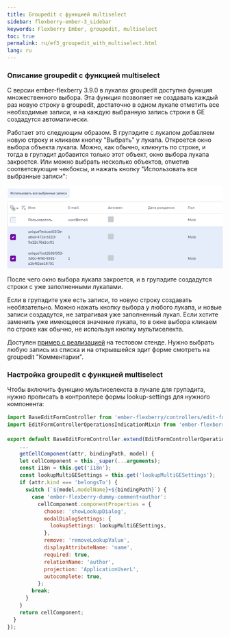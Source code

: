 ```yaml
---
title: Groupedit с функцией multiselect
sidebar: flexberry-ember-3_sidebar
keywords: Flexberry Ember, groupedit, multiselect
toc: true
permalink: ru/ef3_groupedit_with_multiselect.html
lang: ru
---
```


### Описание groupedit с функцией multiselect

С версии ember-flexberry 3.9.0 в лукапах groupedit доступна функция множественного выбора. Эта функция позволяет не создавать каждый раз новую строку в groupedit, достаточно в одном лукапе отметить все необходимые записи, и на каждую выбранную запись строки в GE создадутся автоматически.

Работает это следующим образом. В групэдите с лукапом добавляем новую строку и кликаем кнопку "Выбрать" у лукапа. Откроется окно выбора объекта лукапа. Можно, как обычно, кликнуть по строке, и тогда в групэдит добавится только этот объект, окно выбора лукапа закроется. Или можно выбрать несколько объектов, отметив соответсвующие чекбоксы, и нажать кнопку "Использовать все выбранные записи":

![multiselect-lookup-in-ge](/images/pages/products/flexberry-ember/3.x/components/multiselect-lookup-in-ge.png)

После чего окно выбора лукапа закроется, и в групэдите создадутся строки с уже заполненными лукапами.

Если в групэдите уже есть записи, то новую строку создавать необязательно. Можно нажать кнопку выбора у любого лукапа, и новые записи создадутся, не затрагивая уже заполненный лукап. Если хотите заменить уже имеющееся значение лукапа, то в окне выбора кликаем по строке как обычно, не используя кнопку мультиселекта.

Доступен [пример с реализацией](http://flexberry.github.io/ember-flexberry/dummy/dummy-test-2/?#/components-examples/flexberry-groupedit/groupedit-with-multiselect-list) на тестовом стенде. Нужно выбрать любую запись из списка и на открывшейся эдит форме смотреть на groupedit "Комментарии".

### Настройка groupedit с функцией multiselect

Чтобы включить функцию мультиселекста в лукапе для групэдита, нужно прописать в контроллере формы lookup-settings для нужного компонента:

```javascript
import BaseEditFormController from 'ember-flexberry/controllers/edit-form';
import EditFormControllerOperationsIndicationMixin from 'ember-flexberry/mixins/edit-form-controller-operations-indication';

export default BaseEditFormController.extend(EditFormControllerOperationsIndicationMixin, {
    ...
    getCellComponent(attr, bindingPath, model) {
    let cellComponent = this._super(...arguments);
    const i18n = this.get('i18n');
    const lookupMultiGESettings = this.get('lookupMultiGESettings');
    if (attr.kind === 'belongsTo') {
      switch (`${model.modelName}+${bindingPath}`) {
        case 'ember-flexberry-dummy-comment+author':
          cellComponent.componentProperties = {
            choose: 'showLookupDialog',
            modalDialogSettings: {
              lookupSettings: lookupMultiGESettings,
            }, 
            remove: 'removeLookupValue',
            displayAttributeName: 'name',
            required: true,
            relationName: 'author',
            projection: 'ApplicationUserL',
            autocomplete: true,
          };
        break;
      }
    }
    return cellComponent;
  }
});
```
